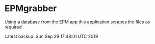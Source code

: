 # EPMgrabber
Using a database from the EPM app this application scrapes the files as required


Latest backup: Sun Sep 29 17:48:01 UTC 2019
